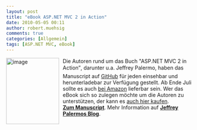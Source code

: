 ```yaml
---
layout: post
title: "eBook ASP.NET MVC 2 in Action"
date: 2010-05-05 00:11
author: robert.muehsig
comments: true
categories: [Allgemein]
tags: [ASP.NET MVC, eBook]
---
```

<p><a href="{{BASE_PATH}}/assets/wp-images/image967.png"><img style="border-bottom: 0px; border-left: 0px; margin: 0px 10px 0px 0px; display: inline; border-top: 0px; border-right: 0px" title="image" border="0" alt="image" align="left" src="{{BASE_PATH}}/assets/wp-images/image_thumb152.png" width="143" height="180" /></a> </p>  <p>Die Autoren rund um das Buch "ASP.NET MVC 2 in Action”, darunter u.a. Jeffrey Palermo, haben das Manuscript auf <a href="http://github.com/jeffreypalermo/mvc2inaction/tree/master/manuscript/">GitHub</a> für jeden einsehbar und herunterladebar zur Verfügung gestellt. Ab Ende Juli sollte es auch <a href="http://www.amazon.de/gp/product/193518279X?ie=UTF8&amp;tag=meinkleinerbl-21&amp;linkCode=as2&amp;camp=1638&amp;creative=19454&amp;creativeASIN=193518279X">bei Amazon</a> lieferbar sein. Wer das eBook sich so zulegen möchte um die Autoren zu unterstützen, der kann es <a href="http://manning.com/palermo2/">auch hier kaufen</a>.    <br /><a href="http://github.com/jeffreypalermo/mvc2inaction/tree/master/manuscript/"><strong>Zum Manuscript</strong></a>. Mehr Information auf <a href="http://jeffreypalermo.com/blog/read-all-of-asp-net-mvc-2-in-action-now-while-you-wait-for-the-printed-book/"><strong>Jeffrey Palermos Blog</strong></a>.</p>
